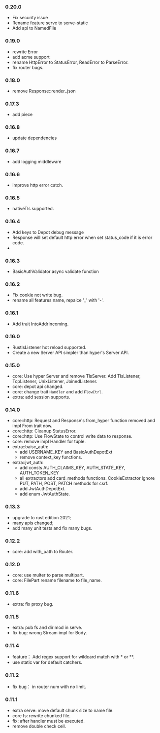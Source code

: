 ### 0.20.0
- Fix security issue
- Rename feature serve to serve-static
- Add api to NamedFile

### 0.19.0
- rewrite Error
- add acme support
- rename HttpError to StatusError, ReadError to ParseError.
- fix router bugs.

### 0.18.0
- remove Response::render_json

### 0.17.3
- add piece

### 0.16.8
- update dependencies

### 0.16.7
- add logging middleware

### 0.16.6
- improve http error catch.

### 0.16.5
- nativeTls supported.

### 0.16.4
- Add keys to Depot debug message
- Response will set default http error when set status_code if it is error code.
- 
### 0.16.3
- BasicAuthValidator async validate function

### 0.16.2
  - Fix cookie not write bug.
  - rename all features name, repalce '_' with '-'.

### 0.16.1
  - Add trait IntoAddrIncoming.

### 0.16.0
- RustlsListener hot reload supported.
- Create a new Server API simpler than hyper's Server API.

### 0.15.0
- core: Use hyper Server and remove TlsServer. Add TlsListener, TcpListener, UnixListener, JoinedListener.
- core: depot api changed.
- core: change trait `Handler` and add `FlowCtrl`.
- extra: add session supports.

### 0.14.0
- core::http: Request and Response's from_hyper function removed and impl From trait now.
- core::http: Cleanup StatusError.
- core::http: Use FlowState to control write data to response.
- core: remove impl Handler for tuple.
- extra::baisc_auth: 
    - add USERNAME_KEY and BasicAuthDepotExt
    - remove context_key functions.
- extra::jwt_auth:
    - add consts AUTH_CLAIMS_KEY, AUTH_STATE_KEY, AUTH_TOKEN_KEY
    - all extractors add card_methods functions. CookieExtractor ignore PUT, PATH, POST, PATCH methods for csrf.
    - add JwtAuthDepotExt.
    - add enum JwtAuthState.


### 0.13.3

- upgrade to rust edition 2021;
- many apis changed;
- add many unit tests and fix many bugs.

### 0.12.2

- core: add with_path to Router.

### 0.12.0

- core: use multer to parse multipart.
- core: FilePart rename filename to file_name.

### 0.11.6

- extra: fix proxy bug.

### 0.11.5

- extra: pub fs and dir mod in serve.
- fix bug: wrong Stream impl for Body.

### 0.11.4

- feature： Add regex support for wildcard match with * or **.
- use static var for default catchers.

### 0.11.2

- fix bug： in router num with no limit.

### 0.11.1

- extra serve: move default chunk size to name file.
- core fs: rewrite chunked file.
- fix: after handler must be executed.
- remove double check cell.